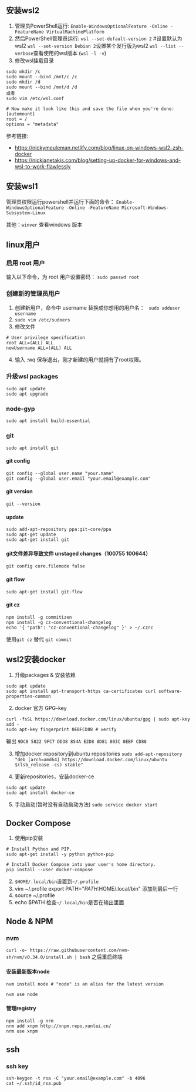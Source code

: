 ## 安装wsl2
1. 管理员PowerShell运行:
`Enable-WindowsOptionalFeature -Online -FeatureName VirtualMachinePlatform`
2. 然后PowerShell管理员运行:
`wsl --set-default-version 2`   #设置默认为wsl2
`wsl --set-version Debian 2`设置某个发行版为wsl2
`wsl --list --verbose`查看使用的wsl版本 (`wsl -l -v`)
3. 修改wsl挂载目录
```
sudo mkdir /c
sudo mount --bind /mnt/c /c
sudo mkdir /d
sudo mount --bind /mnt/d /d
或者
sudo vim /etc/wsl.conf

# Now make it look like this and save the file when you're done:
[automount]
root = /
options = "metadata"
```

参考链接:
* https://nickymeuleman.netlify.com/blog/linux-on-windows-wsl2-zsh-docker
* https://nickjanetakis.com/blog/setting-up-docker-for-windows-and-wsl-to-work-flawlessly


## 安装wsl1
管理员权限运行powershell并运行下面的命令：
`Enable-WindowsOptionalFeature -Online -FeatureName Microsoft-Windows-Subsystem-Linux`


其他：`winver` 查看windows 版本

## linux用户
### 启用 root 用户
输入以下命令，为 root 用户设置密码：
`sudo passwd root`
### 创建新的管理员用户
1. 创建新用户，命令中 username 替换成你想用的用户名：
` sudo adduser username`
2. `sudo vim /etc/sudoers`
3. 修改文件
```text
# User privilege specification
root ALL=(ALL) ALL
newUsername ALL=(ALL) ALL
```
4. 输入 :wq 保存退出，刚才新建的用户就拥有了root权限。

### 升级wsl packages
```
sudo apt update
sudo apt upgrade
```

### node-gyp
`sudo apt install build-essential`

### git
`sudo apt install git`
#### git config
```
git config --global user.name "your.name"
git config --global user.email "your.email@example.com"
```
#### git version
`git --version`
#### update
```
sudo add-apt-repository ppa:git-core/ppa
sudo apt-get update
sudo apt-get install git
```
#### git文件差异导致文件 unstaged changes（100755 100644）
`git config core.filemode false`

#### git flow
`sudo apt-get install git-flow`

#### git cz
```
npm install -g commitizen
npm install -g cz-conventional-changelog
echo '{ "path": "cz-conventional-changelog" }' > ~/.czrc
```
使用`git cz` 替代 `git commit`

## wsl2安装docker
1. 升级packages & 安装依赖
```
sudo apt update
sudo apt install apt-transport-https ca-certificates curl software-properties-common
```
2. docker 官方 GPG-key
```text
curl -fsSL https://download.docker.com/linux/ubuntu/gpg | sudo apt-key add -
sudo apt-key fingerprint 0EBFCD88 # verify
```

输出 `9DC8 5822 9FC7 DD38 854A E2D8 8D81 803C 0EBF CD88`

3. 增加docker repository到ubuntu repositories
`sudo add-apt-repository "deb [arch=amd64] https://download.docker.com/linux/ubuntu $(lsb_release -cs) stable"
`

4. 更新repositories，安装docker-ce
```
sudo apt update
sudo apt install docker-ce
```
5. 手动启动(暂时没有自动启动方法)
`sudo service docker start`

## Docker Compose
1. 使用pip安装
```
# Install Python and PIP.
sudo apt-get install -y python python-pip

# Install Docker Compose into your user's home directory.
pip install --user docker-compose
```
2. `$HOME/.local/bin`设置到`~/.profile`
3. vim ~/.profile
export PATH="$PATH:$HOME/.local/bin" 添加到最后一行
4. source ~/.profile
5. echo $PATH 检查`~/.local/bin`是否在输出里面

## Node & NPM
### nvm
`curl -o- https://raw.githubusercontent.com/nvm-sh/nvm/v0.34.0/install.sh | bash`
之后重启终端

#### 安装最新版本node
`nvm install node # "node" is an alias for the latest version`

`nvm use node`

#### 管理registry
```
npm install -g nrm
nrm add xnpm http://xnpm.repo.xunlei.cn/
nrm use xnpm
```

## ssh
### ssh key
```
ssh-keygen -t rsa -C "your.email@example.com" -b 4096
cat ~/.ssh/id_rsa.pub
```